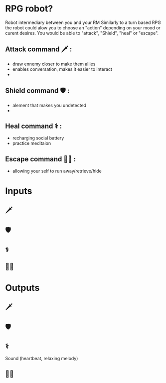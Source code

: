 # RPG robot?

Robot intermediary between you and your RM
Similarly to a turn based RPG the robot could alow you to choose an "action" depending on your mood or curent desires.
You would be able to "attack", "Shield", "heal" or "escape".

## Attack command 🗡️ :
- draw ennemy closer to make them allies
- enables conversation, makes it easier to interact
- 

## Shield command 🛡️ :
- alement that makes you undetected
- 

## Heal command ⚕️ :
- recharging social battery
- practice meditaion

## Escape command 🏃💨 :
- allowing your self to run away/retrieve/hide

# Inputs
## 🗡️
## 🛡️
## ⚕️
## 🏃💨

# Outputs
## 🗡️
## 🛡️
## ⚕️
Sound (heartbeat, relaxing melody)
## 🏃💨
